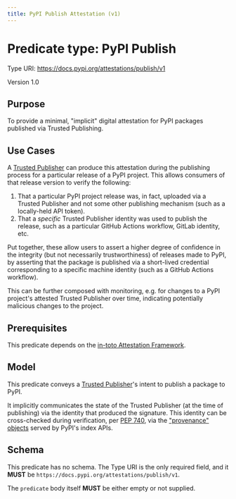 ```yaml
---
title: PyPI Publish Attestation (v1)
---
```


# Predicate type: PyPI Publish

Type URI: <https://docs.pypi.org/attestations/publish/v1>

Version 1.0

## Purpose

To provide a minimal, "implicit" digital attestation for PyPI packages published
via Trusted Publishing.

## Use Cases

A [Trusted Publisher] can produce this attestation during the publishing
process for a particular release of a PyPI project. This allows consumers of
that release version to verify the following:

1. That a particular PyPI project release was, in fact, uploaded via a Trusted
   Publisher and not some other publishing mechanism (such as a locally-held
   API token).
2. That a *specific* Trusted Publisher identity was used to publish the
   release, such as a particular GitHub Actions workflow, GitLab identity,
   etc.

Put together, these allow users to assert a higher degree of confidence in
the integrity (but not necessarily trustworthiness) of releases made to PyPI,
by asserting that the package is published via a short-lived credential
corresponding to a specific machine identity (such as a GitHub Actions workflow).

This can be further composed with monitoring, e.g. for changes to a PyPI
project's attested Trusted Publisher over time, indicating potentially
malicious changes to the project.

## Prerequisites

This predicate depends on the [in-toto Attestation Framework].

## Model

This predicate conveys a [Trusted Publisher]'s intent to publish a package
to PyPI.

It implicitly communicates the state of the Trusted Publisher (at the time of
publishing) via the identity that produced the signature. This identity
can be cross-checked during verification, per [PEP 740], via the
["provenance" objects] served by PyPI's index APIs.

## Schema

This predicate has no schema. The Type URI is the only required field,
and it **MUST** be `https://docs.pypi.org/attestations/publish/v1`.

The `predicate` body itself **MUST** be either empty or not supplied.

[in-toto Attestation Framework]: https://github.com/in-toto/attestation/blob/main/spec/README.md

[Trusted Publisher]: /trusted-publishers/

[PEP 740]: https://peps.python.org/pep-0740/

["provenance" objects]: https://peps.python.org/pep-0740/#provenance-objects
